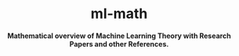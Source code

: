 
<h1 align="center">
  <br>
  ml-math
  <br>
</h1>

<h4 align="center">Mathematical overview of Machine Learning Theory with Research Papers and other References.</h4>

